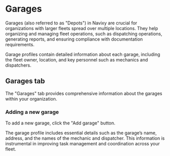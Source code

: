# Garages

Garages (also referred to as "Depots") in Navixy are crucial for organizations with larger fleets spread over multiple locations. They help organizing and managing fleet operations, such as dispatching operations, generating reports, and ensuring compliance with documentation requirements.

Garage profiles contain detailed information about each garage, including the fleet owner, location, and key personnel such as mechanics and dispatchers.

## Garages tab

The "Garages" tab provides comprehensive information about the garages within your organization.

### Adding a new garage

To add a new garage, click the "Add garage" button.

The garage profile includes essential details such as the garage’s name, address, and the names of the mechanic and dispatcher. This information is instrumental in improving task management and coordination across your fleet.